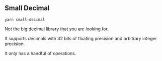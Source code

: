 ## Small Decimal

```
yarn small-decimal
```

Not the big decimal library that you are looking for.

It supports decimals with 32 bits of floating precision and arbitrary integer precision.

It only has a handful of operations. 

